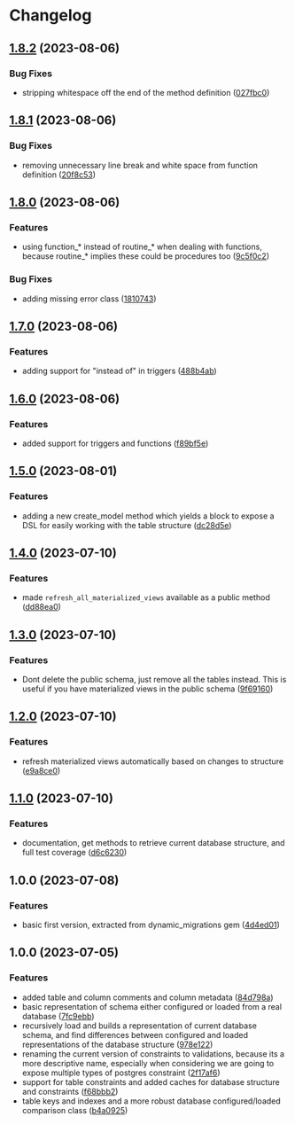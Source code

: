 # Changelog

## [1.8.2](https://github.com/craigulliott/pg_spec_helper/compare/v1.8.1...v1.8.2) (2023-08-06)


### Bug Fixes

* stripping whitespace off the end of the method definition ([027fbc0](https://github.com/craigulliott/pg_spec_helper/commit/027fbc01cc04e79110a97392a6811371c487bab6))

## [1.8.1](https://github.com/craigulliott/pg_spec_helper/compare/v1.8.0...v1.8.1) (2023-08-06)


### Bug Fixes

* removing unnecessary line break and white space from function definition ([20f8c53](https://github.com/craigulliott/pg_spec_helper/commit/20f8c539d308bc88fbc04428064febfbbc2c0970))

## [1.8.0](https://github.com/craigulliott/pg_spec_helper/compare/v1.7.0...v1.8.0) (2023-08-06)


### Features

* using function_* instead of routine_* when dealing with functions, because routine_* implies these could be procedures too ([9c5f0c2](https://github.com/craigulliott/pg_spec_helper/commit/9c5f0c267f377731ed82d764a4f866de0b4525ee))


### Bug Fixes

* adding missing error class ([1810743](https://github.com/craigulliott/pg_spec_helper/commit/181074326fbf63eb27760486b4f18e1ea11c86b9))

## [1.7.0](https://github.com/craigulliott/pg_spec_helper/compare/v1.6.0...v1.7.0) (2023-08-06)


### Features

* adding support for "instead of" in triggers ([488b4ab](https://github.com/craigulliott/pg_spec_helper/commit/488b4ab5fb458db2c7e2f60395b12dcfa9559459))

## [1.6.0](https://github.com/craigulliott/pg_spec_helper/compare/v1.5.0...v1.6.0) (2023-08-06)


### Features

* added support for triggers and functions ([f89bf5e](https://github.com/craigulliott/pg_spec_helper/commit/f89bf5e3afa6fc411e9d1f16cb62db74fc8dc987))

## [1.5.0](https://github.com/craigulliott/pg_spec_helper/compare/v1.4.0...v1.5.0) (2023-08-01)


### Features

* adding a new create_model method which yields a block to expose a DSL for easily working with the table structure ([dc28d5e](https://github.com/craigulliott/pg_spec_helper/commit/dc28d5ef599d8306564aa7c29d2220fb22ee6dd6))

## [1.4.0](https://github.com/craigulliott/pg_spec_helper/compare/v1.3.0...v1.4.0) (2023-07-10)


### Features

* made `refresh_all_materialized_views` available as a public method ([dd88ea0](https://github.com/craigulliott/pg_spec_helper/commit/dd88ea0877ba75f5c78ce5083421dd20090be6cb))

## [1.3.0](https://github.com/craigulliott/pg_spec_helper/compare/v1.2.0...v1.3.0) (2023-07-10)


### Features

* Dont delete the public schema, just remove all the tables instead. This is useful if you have materialized views in the public schema ([9f69160](https://github.com/craigulliott/pg_spec_helper/commit/9f691602bc851fbeea0d01a0f8e9a7555f154e35))

## [1.2.0](https://github.com/craigulliott/pg_spec_helper/compare/v1.1.0...v1.2.0) (2023-07-10)


### Features

* refresh materialized views automatically based on changes to structure ([e9a8ce0](https://github.com/craigulliott/pg_spec_helper/commit/e9a8ce011578018b2374612e6d6ce8765e49d4db))

## [1.1.0](https://github.com/craigulliott/pg_spec_helper/compare/v1.0.0...v1.1.0) (2023-07-10)


### Features

* documentation, get methods to retrieve current database structure, and full test coverage ([d6c6230](https://github.com/craigulliott/pg_spec_helper/commit/d6c623055d3ac2920bdc4f805973df7f25208329))

## 1.0.0 (2023-07-08)


### Features

* basic first version, extracted from dynamic_migrations gem ([4d4ed01](https://github.com/craigulliott/pg_spec_helper/commit/4d4ed016d1a19394d0db7c39a01c153670a3edfe))

## 1.0.0 (2023-07-05)


### Features

* added table and column comments and column metadata ([84d798a](https://github.com/craigulliott/pg_spec_helper/commit/84d798aae35c259545f73dbbd7d076d8ceaa8739))
* basic representation of schema either configured or loaded from a real database ([7fc9ebb](https://github.com/craigulliott/pg_spec_helper/commit/7fc9ebbe5a8e5faa4e6017deec9bc66f7ba15f16))
* recursively load and builds a representation of current database schema, and find differences between configured and loaded representations of the database structure ([978e122](https://github.com/craigulliott/pg_spec_helper/commit/978e12279760709f1511dc7c6d9fe7ff57b54f3e))
* renaming the current version of constraints to validations, because its a more descriptive name, especially when considering we are going to expose multiple types of postgres constraint ([2f17af6](https://github.com/craigulliott/pg_spec_helper/commit/2f17af665028ed6f49d8bdd9b7ff6a52339206db))
* support for table constraints and added caches for database structure and constraints ([f68bbb2](https://github.com/craigulliott/pg_spec_helper/commit/f68bbb20a25fab149ed4b3b9c591fde1a6ff628e))
* table keys and indexes and a more robust database configured/loaded comparison class ([b4a0925](https://github.com/craigulliott/pg_spec_helper/commit/b4a092535e4e59d0fb9b97efc3d210289346b454))
